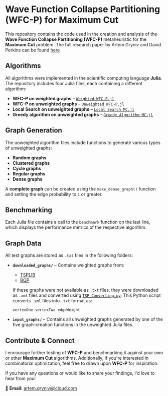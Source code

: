 # Wave Function Collapse Partitioning (WFC-P) for Maximum Cut

This repository contains the code used in the creation and analysis of the **Wave Function Collapse Partitioning (WFC-P)** metaheuristic for the **Maximum Cut** problem. The full research paper by Artem Gryniv and David Perkins can be found [here](https://github.com/ArtemGryniv/Wave-Function-Collapse-Partitioning/blob/main/WFC-P%20Paper.pdf)

## Algorithms

All algorithms were implemented in the scientific computing language **Julia**. The repository includes four Julia files, each containing a different algorithm:

- **WFC-P on weighted graphs** – [`Weighted WFC-P.jl`](https://github.com/ArtemGryniv/Wave-Function-Collapse-Partitioning/blob/322002d73a3dd7b12f5f0102ec4251224bf5983e/Weighted%20WFC-P.jl)
- **WFC-P on unweighted graphs** – [`Unweighted WFC-P.jl`](https://github.com/ArtemGryniv/Wave-Function-Collapse-Partitioning/blob/322002d73a3dd7b12f5f0102ec4251224bf5983e/Unweighted%20WFC-P.jl)
- **Local Search on unweighted graphs** – [`Local Search MC.jl`](https://github.com/ArtemGryniv/Wave-Function-Collapse-Partitioning/blob/322002d73a3dd7b12f5f0102ec4251224bf5983e/Local%20Search%20MC.jl)
- **Greedy algorithm on unweighted graphs** – [`Greedy Algorithm MC.jl`](https://github.com/ArtemGryniv/Wave-Function-Collapse-Partitioning/blob/322002d73a3dd7b12f5f0102ec4251224bf5983e/Greedy%20Algorithm%20MC.jl)

## Graph Generation

The unweighted algorithm files include functions to generate various types of unweighted graphs:
- **Random graphs**
- **Clustered graphs**
- **Cycle graphs**
- **Regular graphs**
- **Dense graphs**

A **complete graph** can be created using the `make_dense_graph()` function and setting the edge probability to `1` or greater.

## Benchmarking

Each Julia file contains a call to the `benchmark` function on the last line, which displays the performance metrics of the respective algorithm.

## Graph Data

All test graphs are stored as `.txt` files in the following folders:

- **`downloaded_graphs/`** – Contains weighted graphs from:
  - [TSPLIB](http://comopt.ifi.uni-heidelberg.de/software/TSPLIB95/XML-TSPLIB/instances/)
  - [BQP](http://bqp.cs.uni-bonn.de/library/html/instances.html)

  If these graphs were not available as `.txt` files, they were downloaded as `.xml` files and converted using [`TSP Converting.py`](https://github.com/ArtemGryniv/Wave-Function-Collapse-Partitioning/blob/main/TSP%20Converting.py). This Python script converts `.xml` files into `.txt` format as:
  ```
  vertexOne vertexTwo edgeWeight
  ```

- **`input_graphs/`** – Contains all unweighted graphs generated by one of the five graph-creation functions in the unweighted Julia files.

## Contribute & Connect

I encourage further testing of **WFC-P** and benchmarking it against your own or other **Maximum Cut** algorithms. Additionally, if you're interested in combinatorial optimization, feel free to drawn upon **WFC-P** for inspiration.

If you have any questions or would like to share your findings, I'd love to hear from you!

📧 **Email:** [artem.gryniv@icloud.com](mailto:artem.gryniv@icloud.com)
